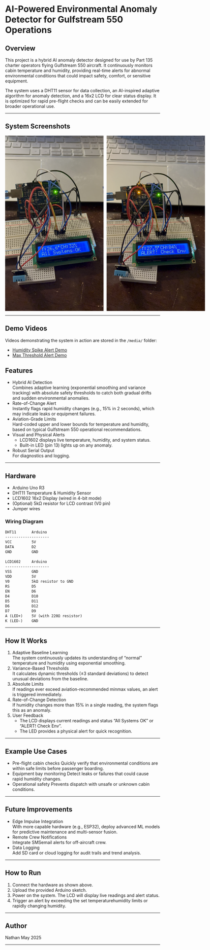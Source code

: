 
# AI-Powered Environmental Anomaly Detector for Gulfstream 550 Operations

## Overview

This project is a hybrid AI anomaly detector designed for use by Part 135 charter operators flying Gulfstream 550 aircraft. It continuously monitors cabin temperature and humidity, providing real-time alerts for abnormal environmental conditions that could impact safety, comfort, or sensitive equipment.

The system uses a DHT11 sensor for data collection, an AI-inspired adaptive algorithm for anomaly detection, and a 16x2 LCD for clear status display. It is optimized for rapid pre-flight checks and can be easily extended for broader operational use.

---
## System Screenshots

<div style="display: flex;">
  <img src="media/systems_stable.jpg" alt="System Stable" width="320" style="margin-right: 10px;"/>
  <img src="media/anamoly_alert.jpg" alt="Anomaly Alert" width="320"/>
</div>

---

## Demo Videos

Videos demonstrating the system in action are stored in the `/media/` folder:

- [Humidity Spike Alert Demo](media/video_humidity_spike.mov)
- [Max Threshold Alert Demo](media/video_max_threshold.mov)

## Features

- Hybrid AI Detection  
  Combines adaptive learning (exponential smoothing and variance tracking) with absolute safety thresholds to catch both gradual drifts and sudden environmental anomalies.
- Rate-of-Change Alert  
  Instantly flags rapid humidity changes (e.g., 15% in 2 seconds), which may indicate leaks or equipment failures.
- Aviation-Grade Limits  
  Hard-coded upper and lower bounds for temperature and humidity, based on typical Gulfstream 550 operational recommendations.
- Visual and Physical Alerts  
  - LCD1602 displays live temperature, humidity, and system status.
  - Built-in LED (pin 13) lights up on any anomaly.
- Robust Serial Output  
  For diagnostics and logging.

---

## Hardware

- Arduino Uno R3
- DHT11 Temperature & Humidity Sensor
- LCD1602 16x2 Display (wired in 4-bit mode)
- (Optional) 5kΩ resistor for LCD contrast (V0 pin)
- Jumper wires

### Wiring Diagram

```
DHT11       Arduino
--------------------
VCC         5V
DATA        D2
GND         GND

LCD1602     Arduino
--------------------
VSS         GND
VDD         5V
V0          5kΩ resistor to GND
RS          D5
EN          D6
D4          D10
D5          D11
D6          D12
D7          D9
A (LED+)    5V (with 220Ω resistor)
K (LED-)    GND
```

---

## How It Works

1. Adaptive Baseline Learning  
   The system continuously updates its understanding of “normal” temperature and humidity using exponential smoothing.
2. Variance-Based Thresholds  
   It calculates dynamic thresholds (±3 standard deviations) to detect unusual deviations from the baseline.
3. Absolute Limits  
   If readings ever exceed aviation-recommended minmax values, an alert is triggered immediately.
4. Rate-of-Change Detection  
   If humidity changes more than 15% in a single reading, the system flags this as an anomaly.
5. User Feedback  
   - The LCD displays current readings and status “All Systems OK” or “ALERT! Check Env”.
   - The LED provides a physical alert for quick recognition.

---

## Example Use Cases

- Pre-flight cabin checks Quickly verify that environmental conditions are within safe limits before passenger boarding.
- Equipment bay monitoring Detect leaks or failures that could cause rapid humidity changes.
- Operational safety Prevents dispatch with unsafe or unknown cabin conditions.

---

## Future Improvements

- Edge Impulse Integration  
  With more capable hardware (e.g., ESP32), deploy advanced ML models for predictive maintenance and multi-sensor fusion.
- Remote Crew Notifications  
  Integrate SMSemail alerts for off-aircraft crew.
- Data Logging  
  Add SD card or cloud logging for audit trails and trend analysis.

---

## How to Run

1. Connect the hardware as shown above.
2. Upload the provided Arduino sketch.
3. Power on the system. The LCD will display live readings and alert status.
4. Trigger an alert by exceeding the set temperaturehumidity limits or rapidly changing humidity.

---

## Author

Nathan
May 2025

---
